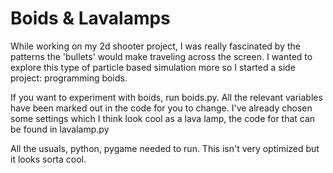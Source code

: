 # Boids & Lavalamps
While working on my 2d shooter project, I was really fascinated by the patterns the 'bullets' would make traveling across the screen. I wanted to explore this type of particle based simulation more so I started a side project: programming boids.

If you want to experiment with boids, run boids.py. All the relevant variables have been marked out in the code for you to change. I've already chosen some settings which I think look cool as a lava lamp, the code for that can be found in lavalamp.py

All the usuals, python, pygame needed to run. This isn't very optimized but it looks sorta cool.
